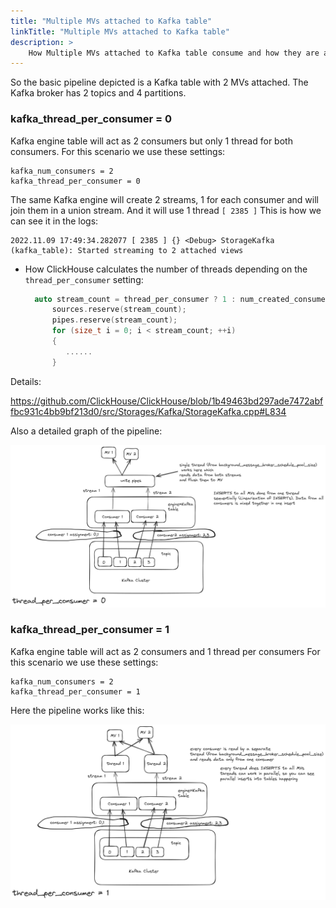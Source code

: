 ```yaml
---
title: "Multiple MVs attached to Kafka table"
linkTitle: "Multiple MVs attached to Kafka table"
description: >
    How Multiple MVs attached to Kafka table consume and how they are affected by kafka_num_consumers/kafka_thread_per_consumer
---
```




So the basic pipeline depicted is a Kafka table with 2 MVs attached. The Kafka broker has 2 topics and 4 partitions. 

### kafka_thread_per_consumer = 0

Kafka engine table will act as 2 consumers but only 1 thread for both consumers. For this scenario we use these settings:

```
kafka_num_consumers = 2
kafka_thread_per_consumer = 0
```

The same Kafka engine will create 2 streams, 1 for each consumer and will join them in a union stream. And it will use 1 thread `[ 2385 ]`
This is how we can see it in the logs:

```log
2022.11.09 17:49:34.282077 [ 2385 ] {} <Debug> StorageKafka (kafka_table): Started streaming to 2 attached views
```

* How ClickHouse calculates the number of threads depending on the `thread_per_consumer` setting:

  ```c++
    auto stream_count = thread_per_consumer ? 1 : num_created_consumers;
        sources.reserve(stream_count);
        pipes.reserve(stream_count);
        for (size_t i = 0; i < stream_count; ++i)
        {
           ......
        }
  ```

Details:

https://github.com/ClickHouse/ClickHouse/blob/1b49463bd297ade7472abffbc931c4bb9bf213d0/src/Storages/Kafka/StorageKafka.cpp#L834


Also a detailed graph of the pipeline:

![thread_per_consumer0](/assets/thread_per_consumer0.png)


### kafka_thread_per_consumer = 1

Kafka engine table will act as 2 consumers and 1 thread per consumers For this scenario we use these settings:

```
kafka_num_consumers = 2
kafka_thread_per_consumer = 1
```

Here the pipeline works like this:

![thread_per_consumer1](/assets/thread_per_consumer1.png)